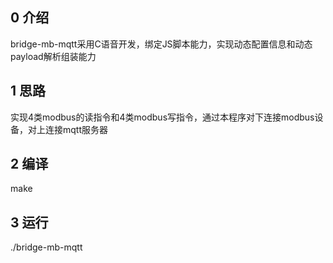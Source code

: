 ## 0 介绍

bridge-mb-mqtt采用C语音开发，绑定JS脚本能力，实现动态配置信息和动态payload解析组装能力

## 1 思路

 实现4类modbus的读指令和4类modbus写指令，通过本程序对下连接modbus设备，对上连接mqtt服务器

## 2 编译

make

## 3 运行

./bridge-mb-mqtt


